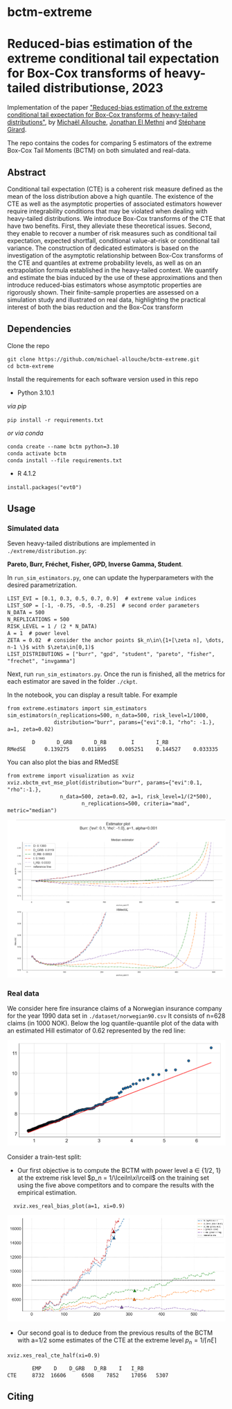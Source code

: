 # bctm-extreme

# Reduced-bias estimation of the extreme conditional tail  expectation for Box-Cox transforms of heavy-tailed distributionse, 2023
Implementation of the paper ["Reduced-bias estimation of the extreme conditional tail  expectation for Box-Cox transforms of heavy-tailed distributions"](https://hal.inria.fr/hal-03266676v3/document),
by [Michaël Allouche](www.linkedin.com/in/michaël-allouche-3049b7108),  [Jonathan El Methni](https://scholar.google.fr/citations?user=JjjH8N8AAAAJ&hl=fr) and [Stéphane Girard](http://mistis.inrialpes.fr/people/girard/).

The repo contains the codes for comparing 5 estimators of the extreme Box-Cox Tail Moments (BCTM) on both simulated and real-data.

## Abstract
Conditional tail expectation (CTE) is a coherent risk measure defined as the mean of the loss distribution above a high quantile. 
The existence of the CTE as well as the asymptotic properties of associated estimators however require integrability conditions that may be violated 
when dealing with heavy-tailed distributions. We introduce Box-Cox transforms of the CTE that have two benefits. First, they alleviate
these theoretical issues.
Second, they enable to recover a number of risk measures such as conditional tail expectation, expected shortfall, conditional value-at-risk or conditional tail variance.
The construction of dedicated estimators is based on the investigation of the asymptotic relationship between Box-Cox transforms of the CTE and quantiles at extreme probability levels, as well as on an extrapolation formula established in the heavy-tailed context. We quantify and estimate the bias induced by the use of these approximations and then introduce reduced-bias estimators whose asymptotic properties are rigorously shown. Their finite-sample properties are assessed on a simulation study and illustrated on real data, highlighting the practical interest of both the bias reduction and the Box-Cox transform


## Dependencies
Clone the repo

```
git clone https://github.com/michael-allouche/bctm-extreme.git
cd bctm-extreme
```


Install the requirements for each software version used in this repo
- Python 3.10.1

_via pip_

`pip install -r requirements.txt`

_or via conda_

```
conda create --name bctm python=3.10
conda activate bctm
conda install --file requirements.txt
```

- R 4.1.2

`install.packages("evt0")`

## Usage

### Simulated data
Seven heavy-tailed distributions are implemented in `./extreme/distribution.py`:

**Pareto, Burr, Fréchet, Fisher, GPD, Inverse Gamma, Student**.

In `run_sim_estimators.py`, one can update the hyperparameters with the desired parametrization. 
```
LIST_EVI = [0.1, 0.3, 0.5, 0.7, 0.9]  # extreme value indices
LIST_SOP = [-1, -0.75, -0.5, -0.25]  # second order parameters
N_DATA = 500
N_REPLICATIONS = 500
RISK_LEVEL = 1 / (2 * N_DATA)
A = 1  # power level
ZETA = 0.02  # consider the anchor points $k_n\in\{1+[\zeta n], \dots, n-1 \}$ with $\zeta\in[0,1)$
LIST_DISTRIBUTIONS = ["burr", "gpd", "student", "pareto", "fisher", "frechet", "invgamma"]
```

Next, run `run_sim_estimators.py`. Once the run is finished, all the metrics for each estimator are saved in the folder `./ckpt`.

In the notebook, you can display a result table. For example

```
from extreme.estimators import sim_estimators 
sim_estimators(n_replications=500, n_data=500, risk_level=1/1000, 
               distribution="burr", params={"evi":0.1, "rho": -1.}, a=1, zeta=0.02)
```
```
		D		D_GRB		D_RB		I		I_RB
RMedSE		0.139275	0.011895	0.005251	0.144527	0.033335
```
You can also plot the bias and RMedSE

```
from extreme import visualization as xviz
xviz.xbctm_evt_mse_plot(distribution="burr", params={"evi":0.1, "rho":-1.}, 
                 n_data=500, zeta=0.02, a=1, risk_level=1/(2*500),
                        n_replications=500, criteria="mad", metric="median")
```
![simulations](imgs/readme/readme_estimation.png)


### Real data
We consider here fire insurance claims of a Norwegian insurance company for the year 1990 data set in `./dataset/norwegian90.csv`
It consists of n=628 claims (in 1000 NOK). Below the log quantile-quantile plot of the data with an estimated Hill estimator of 0.62 represented by the red line:

![loglog](imgs/readme/readme_loglog.png)

Consider a train-test split:

- Our first objective is to compute the BCTM with power level a ∈ {1/2, 1} at the extreme risk level $p_n = 1/\lceiln\xi\rceil$
on the training set using the five above competitors and to compare the results with the empirical estimation.
```
  xviz.xes_real_bias_plot(a=1, xi=0.9)
  ```
![real](imgs/readme/readme_bias_a1.png)


- Our second goal is to deduce from the previous results of the BCTM with a=1/2 some estimates of the CTE at the extreme level $p_n=1/\lceil n\xi\rceil$
```
xviz.xes_real_cte_half(xi=0.9)
```



            EMP    D	D_GRB	D_RB	I	I_RB
    CTE     8732  16606     6508    7852    17056   5307


## Citing
